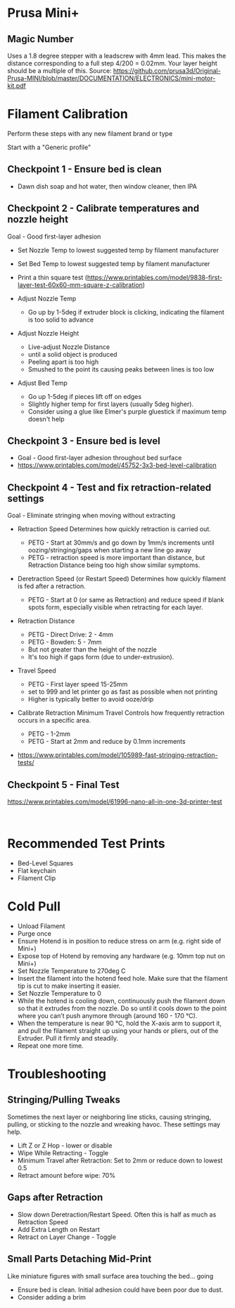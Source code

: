 # Prusa Mini+
## Magic Number
Uses a 1.8 degree stepper with a leadscrew with 4mm lead. This makes the distance corresponding to a full step 4/200 = 0.02mm. Your layer height should be a multiple of this.
Source: https://github.com/prusa3d/Original-Prusa-MINI/blob/master/DOCUMENTATION/ELECTRONICS/mini-motor-kit.pdf

# Filament Calibration
Perform these steps with any new filament brand or type

Start with a "Generic profile"

## Checkpoint 1 - Ensure bed is clean
- Dawn dish soap and hot water, then window cleaner, then IPA

## Checkpoint 2 - Calibrate temperatures and nozzle height
Goal - Good first-layer adhesion

- Set Nozzle Temp to lowest suggested temp by filament manufacturer
- Set Bed Temp to lowest suggested temp by filament manufacturer  
- Print a thin square test (https://www.printables.com/model/9838-first-layer-test-60x60-mm-square-z-calibration)

- Adjust Nozzle Temp
  - Go up by 1-5deg if extruder block is clicking, indicating the filament is too solid to advance

- Adjust Nozzle Height
  - Live-adjust Nozzle Distance
  - until a solid object is produced
  - Peeling apart is too high
  - Smushed to the point its causing peaks between lines is too low

- Adjust Bed Temp
  - Go up 1-5deg if pieces lift off on edges
  - Slightly higher temp for first layers (usually 5deg higher).
  - Consider using a glue like Elmer's purple gluestick if maximum temp doesn't help

## Checkpoint 3 - Ensure bed is level
- Goal - Good first-layer adhesion throughout bed surface
- https://www.printables.com/model/45752-3x3-bed-level-calibration

## Checkpoint 4 - Test and fix retraction-related settings
Goal - Eliminate stringing when moving without extracting

- Retraction Speed
    Determines how quickly retraction is carried out.
  - PETG - Start at 30mm/s and go down by 1mm/s increments until oozing/stringing/gaps when starting a new line go away
  - PETG - retraction speed is more important than distance, but Retraction Distance being too high show similar symptoms.

- Deretraction Speed (or Restart Speed)
    Determines how quickly filament is fed after a retraction.
  - PETG - Start at 0 (or same as Retraction) and reduce speed if blank spots form, especially visible when retracting for each layer.

- Retraction Distance
  - PETG - Direct Drive: 2 - 4mm
  - PETG - Bowden: 5 - 7mm
  - But not greater than the height of the nozzle
  - It's too high if gaps form (due to under-extrusion).
  
- Travel Speed
  - PETG - First layer speed 15-25mm
  - set to 999 and let printer go as fast as possible when not printing
  - Higher is typically better to avoid ooze/drip

- Calibrate Retraction Minimum Travel
  Controls how frequently retraction occurs in a specific area.
  - PETG - 1-2mm
  - PETG - Start at 2mm and reduce by 0.1mm increments
- https://www.printables.com/model/105989-fast-stringing-retraction-tests/


## Checkpoint 5 - Final Test
https://www.printables.com/model/61996-nano-all-in-one-3d-printer-test

 

# Recommended Test Prints
- Bed-Level Squares
- Flat keychain
- Filament Clip


# Cold Pull
- Unload Filament
- Purge once
- Ensure Hotend is in position to reduce stress on arm (e.g. right side of Mini+)
- Expose top of Hotend by removing any hardware (e.g. 10mm top nut on Mini+)
- Set Nozzle Temperature to 270deg C
- Insert the filament into the hotend feed hole. Make sure that the filament tip is cut to make inserting it easier.
- Set Nozzle Temperature to 0
- While the hotend is cooling down, continuously push the filament down so that it extrudes from the nozzle. Do so until it cools down to the point where you can’t push anymore through (around 160 - 170 °C).
- When the temperature is near 90 °C, hold the X-axis arm to support it, and pull the filament straight up using your hands or pliers, out of the Extruder. Pull it firmly and steadily.
- Repeat one more time.

# Troubleshooting

## Stringing/Pulling Tweaks
Sometimes the next layer or neighboring line sticks, causing stringing, pulling, or sticking to the nozzle and wreaking havoc. These settings may help.
- Lift Z or Z Hop - lower or disable
- Wipe While Retracting - Toggle
- Minimum Travel after Retraction: Set to 2mm or reduce down to lowest 0.5
- Retract amount before wipe: 70%

## Gaps after Retraction
- Slow down Deretraction/Restart Speed. Often this is half as much as Retraction Speed
- Add Extra Length on Restart
- Retract on Layer Change - Toggle

## Small Parts Detaching Mid-Print
Like miniature figures with small surface area touching the bed... going 
- Ensure bed is clean. Initial adhesion could have been poor due to dust.
- Consider adding a brim 
